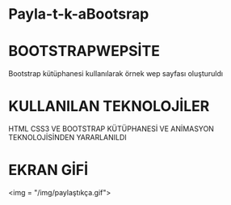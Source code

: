 # Payla-t-k-aBootsrap

<h1>BOOTSTRAPWEPSİTE</h1>

Bootstrap kütüphanesi kullanılarak örnek wep sayfası oluşturuldı

<h1>KULLANILAN TEKNOLOJİLER</h1>

HTML CSS3 VE BOOTSTRAP KÜTÜPHANESİ VE ANİMASYON TEKNOLOJİSİNDEN YARARLANILDI

<h1>EKRAN GİFİ</h1>

<img = "/img/paylaştıkça.gif">

